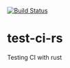 [![Build Status](https://travis-ci.org/tfachmann/test-ci-rs.svg?branch=master)](https://travis-ci.org/tfachmann/test-ci-rs)

# test-ci-rs
Testing CI with rust
